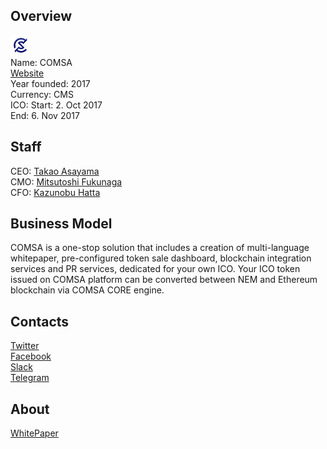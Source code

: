 ## Overview
![logo](../projects/logo/comsa.png)  
Name: COMSA  
[Website](https://comsa.io/en/)  
Year founded: 2017  
Currency: CMS   
ICO: Start: 2. Oct 2017  
End: 6. Nov 2017
## Staff
CEO: [Takao Asayama](../people/takao_asayama.md)  
CMO: [Mitsutoshi Fukunaga](../people/mitsutoshi_fukunaga.md)  
CFO: [Kazunobu Hatta](../people/kazunobu_hatta.md)  
## Business Model
COMSA is a one-stop solution that includes a creation of multi-language whitepaper, pre-configured token sale dashboard, blockchain integration services and PR services, dedicated for your own ICO. Your ICO token issued on COMSA platform can be converted between NEM and Ethereum blockchain via COMSA CORE engine.
## Contacts  
[Twitter](https://twitter.com/comsaglobal)    
[Facebook](https://www.facebook.com/comsaio/)  
[Slack](http://comsa.herokuapp.com/)    
[Telegram](https://t.me/comsaio)  
## About  
[WhitePaper](https://comsa.io/en/download/52847/) 
